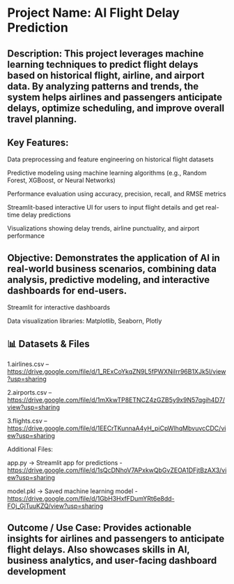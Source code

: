 # Project Name: AI Flight Delay Prediction

## Description: This project leverages machine learning techniques to predict flight delays based on historical flight, airline, and airport data. By analyzing patterns and trends, the system helps airlines and passengers anticipate delays, optimize scheduling, and improve overall travel planning.

## Key Features:

Data preprocessing and feature engineering on historical flight datasets

Predictive modeling using machine learning algorithms (e.g., Random Forest, XGBoost, or Neural Networks)

Performance evaluation using accuracy, precision, recall, and RMSE metrics

Streamlit-based interactive UI for users to input flight details and get real-time delay predictions

Visualizations showing delay trends, airline punctuality, and airport performance

## Objective: Demonstrates the application of AI in real-world business scenarios, combining data analysis, predictive modeling, and interactive dashboards for end-users.

Streamlit for interactive dashboards

Data visualization libraries: Matplotlib, Seaborn, Plotly

## 📊 Datasets & Files

1.airlines.csv – https://drive.google.com/file/d/1_RExCoYkqZN9L5fPWXNiIrr96B1XJk5l/view?usp=sharing

2.airports.csv – https://drive.google.com/file/d/1mXkwTP8ETNCZ4zGZB5y9x9N57qgih4D7/view?usp=sharing

3.flights.csv – https://drive.google.com/file/d/1EECrTKunnaA4yH_piCpWlhqMbvuvcCDC/view?usp=sharing

Additional Files:

app.py → Streamlit app for predictions - https://drive.google.com/file/d/1sQcDNhoV7APxkwQbGvZEOA1DFjtBzAX3/view?usp=sharing

model.pkl → Saved machine learning model - https://drive.google.com/file/d/1GbH3HxfFDumYRt6e8dd-FOj_GjTuuKZQ/view?usp=sharing

## Outcome / Use Case: Provides actionable insights for airlines and passengers to anticipate flight delays. Also showcases skills in AI, business analytics, and user-facing dashboard development
